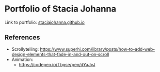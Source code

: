# Portfolio of Stacia Johanna
Link to portfolio: [staciajohanna.github.io](staciajohanna.github.io)

## References
- Scrollytelling: https://www.superhi.com/library/posts/how-to-add-web-design-elements-that-fade-in-and-out-on-scroll
- Animation: 
    - https://codepen.io/Tbgse/pen/dYaJyJ
